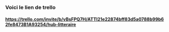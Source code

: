 ### Voici le lien de trello
#### https://trello.com/invite/b/vBsFPQ7H/ATTI21e22874bff83d5a0788b99b62fe8473B1A93254/hub-litteraire
